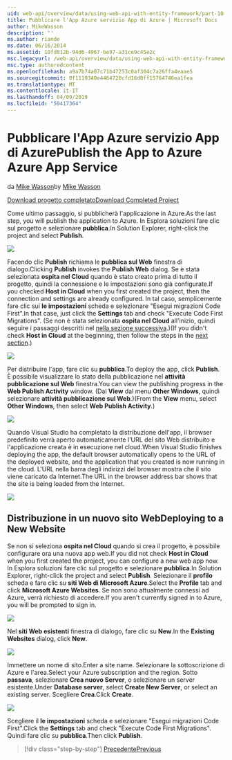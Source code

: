 ```yaml
---
uid: web-api/overview/data/using-web-api-with-entity-framework/part-10
title: Pubblicare l'App Azure servizio App di Azure | Microsoft Docs
author: MikeWasson
description: ''
ms.author: riande
ms.date: 06/16/2014
ms.assetid: 10fd812b-94d6-4967-be97-a31ce9c45e2c
msc.legacyurl: /web-api/overview/data/using-web-api-with-entity-framework/part-10
msc.type: authoredcontent
ms.openlocfilehash: a9a7b74a07c71b47253c0af304c7a26ffa4eaae5
ms.sourcegitcommit: 0f1119340e4464720cfd16d0ff15764746ea1fea
ms.translationtype: MT
ms.contentlocale: it-IT
ms.lasthandoff: 04/09/2019
ms.locfileid: "59417364"
---
```

# <a name="publish-the-app-to-azure-azure-app-service"></a><span data-ttu-id="8ef97-102">Pubblicare l'App Azure servizio App di Azure</span><span class="sxs-lookup"><span data-stu-id="8ef97-102">Publish the App to Azure Azure App Service</span></span>

<span data-ttu-id="8ef97-103">da [Mike Wasson](https://github.com/MikeWasson)</span><span class="sxs-lookup"><span data-stu-id="8ef97-103">by [Mike Wasson](https://github.com/MikeWasson)</span></span>

[<span data-ttu-id="8ef97-104">Download progetto completato</span><span class="sxs-lookup"><span data-stu-id="8ef97-104">Download Completed Project</span></span>](https://github.com/MikeWasson/BookService)

<span data-ttu-id="8ef97-105">Come ultimo passaggio, si pubblicherà l'applicazione in Azure.</span><span class="sxs-lookup"><span data-stu-id="8ef97-105">As the last step, you will publish the application to Azure.</span></span> <span data-ttu-id="8ef97-106">In Esplora soluzioni fare clic sul progetto e selezionare **pubblica**.</span><span class="sxs-lookup"><span data-stu-id="8ef97-106">In Solution Explorer, right-click the project and select **Publish**.</span></span>

![](part-10/_static/image1.png)

<span data-ttu-id="8ef97-107">Facendo clic **Publish** richiama le **pubblica sul Web** finestra di dialogo.</span><span class="sxs-lookup"><span data-stu-id="8ef97-107">Clicking **Publish** invokes the **Publish Web** dialog.</span></span> <span data-ttu-id="8ef97-108">Se è stata selezionata **ospita nel Cloud** quando è stato creato prima di tutto il progetto, quindi la connessione e le impostazioni sono già configurate.</span><span class="sxs-lookup"><span data-stu-id="8ef97-108">If you checked **Host in Cloud** when you first created the project, then the connection and settings are already configured.</span></span> <span data-ttu-id="8ef97-109">In tal caso, semplicemente fare clic sui **le impostazioni** scheda e selezionare &quot;Esegui migrazioni Code First&quot;.</span><span class="sxs-lookup"><span data-stu-id="8ef97-109">In that case, just click the **Settings** tab and check &quot;Execute Code First Migrations&quot;.</span></span> <span data-ttu-id="8ef97-110">(Se non è stata selezionata **ospita nel Cloud** all'inizio, quindi seguire i passaggi descritti nel [nella sezione successiva](#new-website).)</span><span class="sxs-lookup"><span data-stu-id="8ef97-110">(If you didn't check **Host in Cloud** at the beginning, then follow the steps in the [next section](#new-website).)</span></span>

[![](part-10/_static/image3.png)](part-10/_static/image2.png)

<span data-ttu-id="8ef97-111">Per distribuire l'app, fare clic su **pubblica**.</span><span class="sxs-lookup"><span data-stu-id="8ef97-111">To deploy the app, click **Publish**.</span></span> <span data-ttu-id="8ef97-112">È possibile visualizzare lo stato della pubblicazione nel **attività pubblicazione sul Web** finestra.</span><span class="sxs-lookup"><span data-stu-id="8ef97-112">You can view the publishing progress in the **Web Publish Activity** window.</span></span> <span data-ttu-id="8ef97-113">(Dal **View** dal menu **Other Windows**, quindi selezionare **attività pubblicazione sul Web**.)</span><span class="sxs-lookup"><span data-stu-id="8ef97-113">(From the **View** menu, select **Other Windows**, then select **Web Publish Activity**.)</span></span>

![](part-10/_static/image4.png)

<span data-ttu-id="8ef97-114">Quando Visual Studio ha completato la distribuzione dell'app, il browser predefinito verrà aperto automaticamente l'URL del sito Web distribuito e l'applicazione creata è in esecuzione nel cloud.</span><span class="sxs-lookup"><span data-stu-id="8ef97-114">When Visual Studio finishes deploying the app, the default browser automatically opens to the URL of the deployed website, and the application that you created is now running in the cloud.</span></span> <span data-ttu-id="8ef97-115">L'URL nella barra degli indirizzi del browser mostra che il sito viene caricato da Internet.</span><span class="sxs-lookup"><span data-stu-id="8ef97-115">The URL in the browser address bar shows that the site is being loaded from the Internet.</span></span>

[![](part-10/_static/image6.png)](part-10/_static/image5.png)

<a id="new-website"></a>
## <a name="deploying-to-a-new-website"></a><span data-ttu-id="8ef97-116">Distribuzione in un nuovo sito Web</span><span class="sxs-lookup"><span data-stu-id="8ef97-116">Deploying to a New Website</span></span>

<span data-ttu-id="8ef97-117">Se non si seleziona **ospita nel Cloud** quando si crea il progetto, è possibile configurare ora una nuova app web.</span><span class="sxs-lookup"><span data-stu-id="8ef97-117">If you did not check **Host in Cloud** when you first created the project, you can configure a new web app now.</span></span> <span data-ttu-id="8ef97-118">In Esplora soluzioni fare clic sul progetto e selezionare **pubblica**.</span><span class="sxs-lookup"><span data-stu-id="8ef97-118">In Solution Explorer, right-click the project and select **Publish**.</span></span> <span data-ttu-id="8ef97-119">Selezionare il **profilo** scheda e fare clic su **siti Web di Microsoft Azure**.</span><span class="sxs-lookup"><span data-stu-id="8ef97-119">Select the **Profile** tab and click **Microsoft Azure Websites**.</span></span> <span data-ttu-id="8ef97-120">Se non sono attualmente connessi ad Azure, verrà richiesto di accedere.</span><span class="sxs-lookup"><span data-stu-id="8ef97-120">If you aren't currently signed in to Azure, you will be prompted to sign in.</span></span>

[![](part-10/_static/image8.png)](part-10/_static/image7.png)

<span data-ttu-id="8ef97-121">Nel **siti Web esistenti** finestra di dialogo, fare clic su **New**.</span><span class="sxs-lookup"><span data-stu-id="8ef97-121">In the **Existing Websites** dialog, click **New**.</span></span>

![](part-10/_static/image9.png)

<span data-ttu-id="8ef97-122">Immettere un nome di sito.</span><span class="sxs-lookup"><span data-stu-id="8ef97-122">Enter a site name.</span></span> <span data-ttu-id="8ef97-123">Selezionare la sottoscrizione di Azure e l'area.</span><span class="sxs-lookup"><span data-stu-id="8ef97-123">Select your Azure subscription and the region.</span></span> <span data-ttu-id="8ef97-124">Sotto **passava**, selezionare **Crea nuovo Server**, o selezionare un server esistente.</span><span class="sxs-lookup"><span data-stu-id="8ef97-124">Under **Database server**, select **Create New Server**, or select an existing server.</span></span> <span data-ttu-id="8ef97-125">Scegliere **Crea**.</span><span class="sxs-lookup"><span data-stu-id="8ef97-125">Click **Create**.</span></span>

[![](part-10/_static/image11.png)](part-10/_static/image10.png)

<span data-ttu-id="8ef97-126">Scegliere il **le impostazioni** scheda e selezionare &quot;Esegui migrazioni Code First&quot;.</span><span class="sxs-lookup"><span data-stu-id="8ef97-126">Click the **Settings** tab and check &quot;Execute Code First Migrations&quot;.</span></span> <span data-ttu-id="8ef97-127">Quindi fare clic su **pubblica**.</span><span class="sxs-lookup"><span data-stu-id="8ef97-127">Then click **Publish**.</span></span>

> [!div class="step-by-step"]
> [<span data-ttu-id="8ef97-128">Precedente</span><span class="sxs-lookup"><span data-stu-id="8ef97-128">Previous</span></span>](part-9.md)
